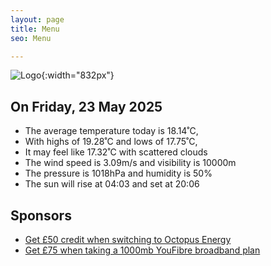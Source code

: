 ```yaml
---
layout: page
title: Menu
seo: Menu

---
```


![Logo](/images/logo.jpg){:width="832px"}

<!-- weather_marker starts -->
## On Friday, 23 May 2025

- The average temperature today is 18.14˚C,
- With highs of 19.28˚C and lows of 17.75˚C,
- It may feel like 17.32˚C with scattered clouds
- The wind speed is 3.09m/s and visibility is 10000m
- The pressure is 1018hPa and humidity is 50%
- The sun will rise at 04:03 and set at 20:06

<!-- weather_marker ends -->

## Sponsors

- [Get £50 credit when switching to Octopus Energy](https://bit.ly/3oD1nnS)
- [Get £75 when taking a 1000mb YouFibre broadband plan](https://aklam.io/91zWhU?)
